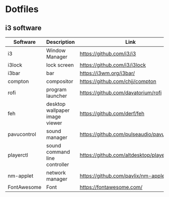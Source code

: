 # Dotfiles

## i3 software
Software | Description | Link
--- | --- | ---
i3 | Window Manager | https://github.com/i3/i3
i3lock | lock screen | https://github.com/i3/i3lock
i3bar | bar | https://i3wm.org/i3bar/
compton | compositor | https://github.com/chjj/compton
rofi | program launcher | https://github.com/davatorium/rofi
feh | desktop wallpaper image viewer | https://github.com/derf/feh
pavucontrol | sound manager | https://github.com/pulseaudio/pavucontrol
playerctl | sound command line controller | https://github.com/altdesktop/playerctl
nm-applet | network manager | https://github.com/pavlix/nm-applet
FontAwesome | Font | https://fontawesome.com/